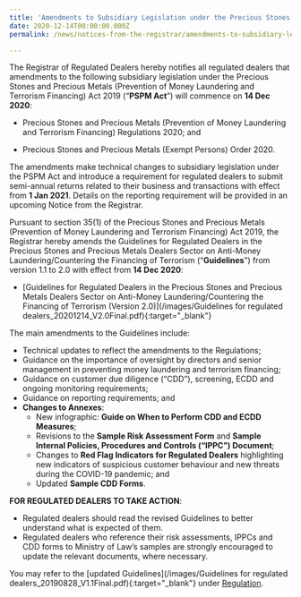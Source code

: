 ```yaml
---
title: 'Amendments to Subsidiary Legislation under the Precious Stones and Precious Metals (Prevention of Money Laundering and Terrorism Financing) Act 2019 and the Guidelines for Regulated Dealers (Version 2.0) with effect from 14 Dec 2020'
date: 2020-12-14T00:00:00.000Z
permalink: /news/notices-from-the-registrar/amendments-to-subsidiary-legislation-and-guidelines-for-regulated-dealers-14-dec-2020

---
```



The Registrar of Regulated Dealers hereby notifies all regulated dealers that amendments to the following subsidiary legislation under the Precious Stones and Precious Metals (Prevention of Money Laundering and Terrorism Financing) Act 2019 (“**PSPM Act**”) will commence on **14 Dec 2020**:
 
* Precious Stones and Precious Metals (Prevention of Money Laundering and Terrorism Financing) Regulations 2020; and
 
* Precious Stones and Precious Metals (Exempt Persons) Order 2020.
 
The amendments make technical changes to subsidiary legislation under the PSPM Act and introduce a requirement for regulated dealers to submit semi-annual returns related to their business and transactions with effect from **1 Jan 2021**. Details on the reporting requirement will be provided in an upcoming Notice from the Registrar.
 
Pursuant to section 35(1) of the Precious Stones and Precious Metals (Prevention of Money Laundering and Terrorism Financing) Act 2019, the Registrar hereby amends the Guidelines for Regulated Dealers in the Precious Stones and Precious Metals Dealers Sector on Anti-Money Laundering/Countering the Financing of Terrorism (“**Guidelines**”) from version 1.1 to 2.0 with effect from **14 Dec 2020**:
 
* [Guidelines for Regulated Dealers in the Precious Stones and Precious Metals Dealers Sector on Anti-Money Laundering/Countering the Financing of Terrorism (Version 2.0)](/images/Guidelines for regulated dealers_20201214_V2.0Final.pdf){:target="_blank"}
 
The main amendments to the Guidelines include:
* Technical updates to reflect the amendments to the Regulations;
* Guidance on the importance of oversight by directors and senior management in preventing money laundering and terrorism financing;
* Guidance on customer due diligence (“CDD”), screening, ECDD and ongoing monitoring requirements;
* Guidance on reporting requirements; and
* **Changes to Annexes**:
  * New infographic: **Guide on When to Perform CDD and ECDD Measures**;
  * Revisions to the **Sample Risk Assessment Form** and **Sample Internal Policies, Procedures and Controls (“IPPC”) Document**;
  * Changes to **Red Flag Indicators for Regulated Dealers** highlighting new indicators of suspicious customer behaviour and new threats during the COVID-19 pandemic; and
  * Updated **Sample CDD Forms**.
 
**FOR REGULATED DEALERS TO TAKE ACTION**:
- Regulated dealers should read the revised Guidelines to better understand what is expected of them.
- Regulated dealers who reference their risk assessments, IPPCs and CDD forms to Ministry of Law’s samples are strongly encouraged to update the relevant documents, where necessary.

You may refer to the [updated Guidelines](/images/Guidelines for regulated dealers_20190828_V1.1Final.pdf){:target="_blank"} under [Regulation](/guidelines/).
